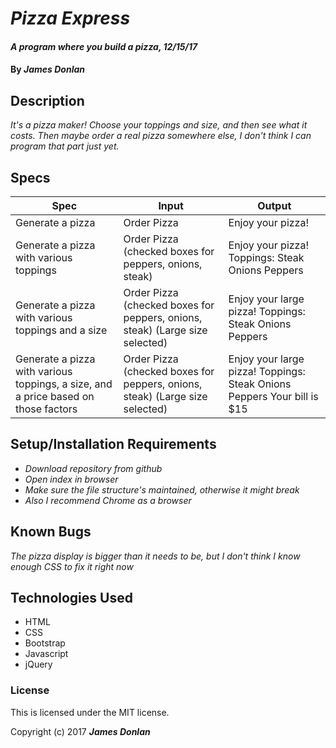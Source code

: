 # _Pizza Express_

#### _A program where you build a pizza, 12/15/17_

#### By _**James Donlan**_

## Description

_It's a pizza maker! Choose your toppings and size, and then see what it costs. Then maybe order a real pizza somewhere else, I don't think I can program that part just yet._

## Specs
| Spec                                                                               | Input                                                                        | Output                                                                     |
|------------------------------------------------------------------------------------|------------------------------------------------------------------------------|----------------------------------------------------------------------------|
| Generate a pizza                                                                   | Order Pizza                                                                  | Enjoy your pizza!                                                          |
| Generate a pizza with various toppings                                             | Order Pizza (checked boxes for peppers, onions, steak)                       | Enjoy your pizza! Toppings: Steak Onions Peppers                           |
| Generate a pizza with various toppings and a size                                  | Order Pizza (checked boxes for peppers, onions, steak) (Large size selected) | Enjoy your large pizza! Toppings: Steak Onions Peppers                     |
| Generate a pizza with various toppings, a size, and a price based on those factors | Order Pizza (checked boxes for peppers, onions, steak) (Large size selected) | Enjoy your large pizza! Toppings: Steak Onions Peppers Your bill is $15 |

## Setup/Installation Requirements

* _Download repository from github_
* _Open index in browser_
* _Make sure the file structure's maintained, otherwise it might break_
* _Also I recommend Chrome as a browser_

## Known Bugs

_The pizza display is bigger than it needs to be, but I don't think I know enough CSS to fix it right now_

## Technologies Used

* HTML
* CSS
* Bootstrap
* Javascript
* jQuery

### License

This is licensed under the MIT license.

Copyright (c) 2017 **_James Donlan_**
